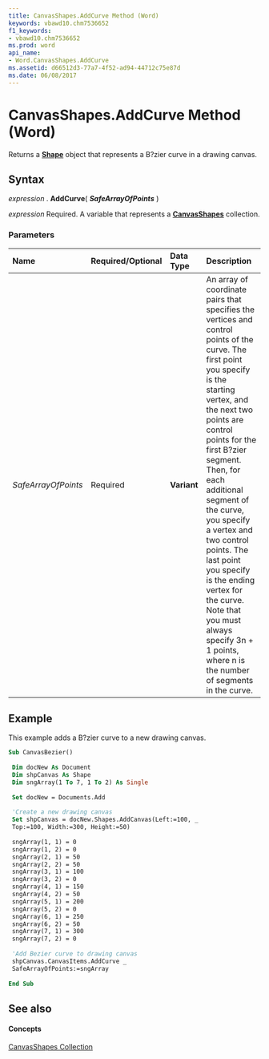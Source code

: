 ```yaml
---
title: CanvasShapes.AddCurve Method (Word)
keywords: vbawd10.chm7536652
f1_keywords:
- vbawd10.chm7536652
ms.prod: word
api_name:
- Word.CanvasShapes.AddCurve
ms.assetid: d66512d3-77a7-4f52-ad94-44712c75e87d
ms.date: 06/08/2017
---
```



# CanvasShapes.AddCurve Method (Word)

Returns a **[Shape](shape-object-word.md)** object that represents a B?zier curve in a drawing canvas.


## Syntax

 _expression_ . **AddCurve**( **_SafeArrayOfPoints_** )

 _expression_ Required. A variable that represents a **[CanvasShapes](canvasshapes-object-word.md)** collection.


### Parameters



|**Name**|**Required/Optional**|**Data Type**|**Description**|
|:-----|:-----|:-----|:-----|
| _SafeArrayOfPoints_|Required| **Variant**|An array of coordinate pairs that specifies the vertices and control points of the curve. The first point you specify is the starting vertex, and the next two points are control points for the first B?zier segment. Then, for each additional segment of the curve, you specify a vertex and two control points. The last point you specify is the ending vertex for the curve. Note that you must always specify 3n + 1 points, where n is the number of segments in the curve.|

## Example

This example adds a B?zier curve to a new drawing canvas.


```vb
Sub CanvasBezier() 
 
 Dim docNew As Document 
 Dim shpCanvas As Shape 
 Dim sngArray(1 To 7, 1 To 2) As Single 
 
 Set docNew = Documents.Add 
 
 'Create a new drawing canvas 
 Set shpCanvas = docNew.Shapes.AddCanvas(Left:=100, _ 
 Top:=100, Width:=300, Height:=50) 
 
 sngArray(1, 1) = 0 
 sngArray(1, 2) = 0 
 sngArray(2, 1) = 50 
 sngArray(2, 2) = 50 
 sngArray(3, 1) = 100 
 sngArray(3, 2) = 0 
 sngArray(4, 1) = 150 
 sngArray(4, 2) = 50 
 sngArray(5, 1) = 200 
 sngArray(5, 2) = 0 
 sngArray(6, 1) = 250 
 sngArray(6, 2) = 50 
 sngArray(7, 1) = 300 
 sngArray(7, 2) = 0 
 
 'Add Bezier curve to drawing canvas 
 shpCanvas.CanvasItems.AddCurve _ 
 SafeArrayOfPoints:=sngArray 
 
End Sub
```


## See also


#### Concepts


[CanvasShapes Collection](canvasshapes-object-word.md)


